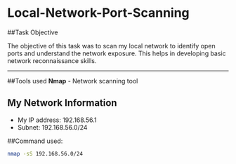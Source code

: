 # Local-Network-Port-Scanning

##Task Objective

The objective of this task was to scan my local network to identify open ports and understand the network exposure. This helps in developing basic network reconnaissance skills.

----

##Tools used
**Nmap** - Network scanning tool

## My Network Information

- My IP address: 192.168.56.1
- Subnet: 192.168.56.0/24
  
##Command used:
```bash
nmap -sS 192.168.56.0/24
